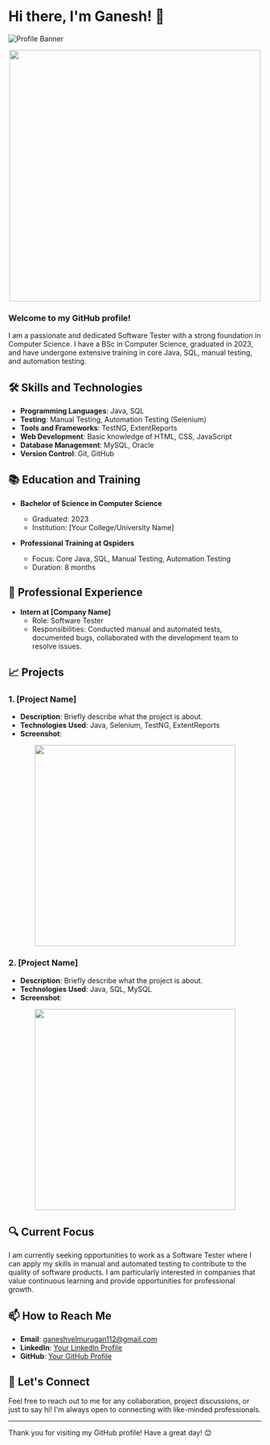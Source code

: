# Hi there, I'm Ganesh! 👋

![Profile Banner](https://www.google.com/imgres?q=profile%20banner%20for%20github%20readme%20for%20software%20testing&imgurl=https%3A%2F%2Frepository-images.githubusercontent.com%2F330349275%2F281486b8-097d-4fdb-a4a5-92fc485f920c&imgrefurl=https%3A%2F%2Fgithub.com%2Ftopics%2Fcool-readme&docid=Hu2DJx2x44Ni-M&tbnid=RWVXcunvLufUHM&vet=12ahUKEwjTzvG9jLCHAxWMzTgGHdbxO-sQM3oECC4QAA..i&w=1280&h=640&hcb=2&ved=2ahUKEwjTzvG9jLCHAxWMzTgGHdbxO-sQM3oECC4QAA)

<p align="center">
  <img src="https://media.giphy.com/media/L8K62iTDkzGX6/giphy.gif" width="500"/>
</p>

### Welcome to my GitHub profile!

I am a passionate and dedicated Software Tester with a strong foundation in Computer Science. I have a BSc in Computer Science, graduated in 2023, and have undergone extensive training in core Java, SQL, manual testing, and automation testing.

## 🛠️ Skills and Technologies

- **Programming Languages**: Java, SQL
- **Testing**: Manual Testing, Automation Testing (Selenium)
- **Tools and Frameworks**: TestNG, ExtentReports
- **Web Development**: Basic knowledge of HTML, CSS, JavaScript
- **Database Management**: MySQL, Oracle
- **Version Control**: Git, GitHub

## 📚 Education and Training

- **Bachelor of Science in Computer Science**
  - Graduated: 2023
  - Institution: [Your College/University Name]

- **Professional Training at Qspiders**
  - Focus: Core Java, SQL, Manual Testing, Automation Testing
  - Duration: 8 months

## 💼 Professional Experience

- **Intern at [Company Name]**
  - Role: Software Tester
  - Responsibilities: Conducted manual and automated tests, documented bugs, collaborated with the development team to resolve issues.

## 📈 Projects

### 1. [Project Name]
- **Description**: Briefly describe what the project is about.
- **Technologies Used**: Java, Selenium, TestNG, ExtentReports
- **Screenshot**:
<p align="center">
  <img src="https://your-image-url.com/project1.png" width="400"/>
</p>

### 2. [Project Name]
- **Description**: Briefly describe what the project is about.
- **Technologies Used**: Java, SQL, MySQL
- **Screenshot**:
<p align="center">
  <img src="https://your-image-url.com/project2.png" width="400"/>
</p>

## 🔍 Current Focus

I am currently seeking opportunities to work as a Software Tester where I can apply my skills in manual and automated testing to contribute to the quality of software products. I am particularly interested in companies that value continuous learning and provide opportunities for professional growth.

## 📫 How to Reach Me

- **Email**: ganeshvelmurugan112@gmail.com
- **LinkedIn**: [Your LinkedIn Profile](https://www.linkedin.com/in/yourprofile)
- **GitHub**: [Your GitHub Profile](https://github.com/yourusername)

## 💬 Let's Connect

Feel free to reach out to me for any collaboration, project discussions, or just to say hi! I'm always open to connecting with like-minded professionals.

---

Thank you for visiting my GitHub profile! Have a great day! 😊
